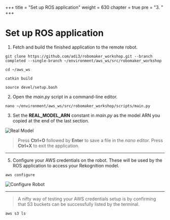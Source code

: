 +++
title = "Set up ROS application"
weight = 630
chapter = true
pre = "3. "
+++

# Set up ROS application

1. Fetch and build the finished application to the remote robot.

```
git clone https://github.com/adi3/robomaker_workshop.git --branch completed --single-branch ~/environment/aws_ws/src/robomaker_workshop

cd ~/aws_ws

catkin build

source devel/setup.bash
```

2. Open the _main.py_ script in a command-line editor.

```
nano ~/environment/aws_ws/src/robomaker_workshop/scripts/main.py
```

3. Set the **REAL_MODEL_ARN** constant in _main.py_ as the model ARN you copied at the end of the last section.

![Real Model](/real-model.png?classes=border)

> Press **Ctrl+O** followed by **Enter** to save a file in the _nano_ editor. Press **Ctrl+X** to exit the application.

---

5. Configure your AWS credentials on the robot. These will be used by the ROS application to access your Rekognition model.

```
aws configure
```

![Configure Robot](/configure-robot.png?classes=border)

---

> A nifty way of testing your AWS credentials setup is by confirming that S3 buckets can be successfully listed by the terminal.

```
aws s3 ls
```
